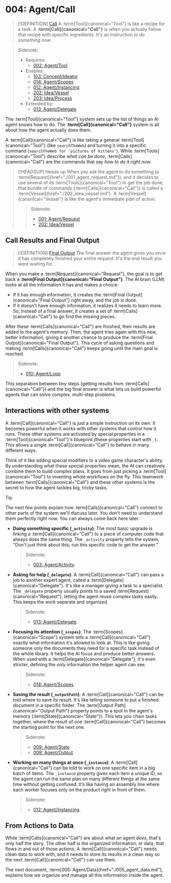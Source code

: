 # 004: Agent/Call

> [!DEFINITION] [Call](./000_glossary.md)
> A :term[Tool]{canonical="Tool"} is like a recipe for a task. A **:term[Call]{canonical="Call"}** is when you actually follow that recipe with specific ingredients. It's an instruction to _do something now_.

> Sidenote:
> - Requires:
>   - [002: Agent/Tool](./002_agent_tool.md)
> - Enables:
>   - [103: Concept/Ideator](./103_concept_ideator.md)
>   - [014: Agent/Scopes](./014_agent_scopes.md)
>   - [012: Agent/Instancing](./012_agent_instancing.md)
>   - [202: Idea/Vessel](./202_idea_vessel.md)
>   - [203: Idea/Process](./203_idea_process.md)
> - Extended by:
>   - [013: Agent/Delegate](./013_agent_delegate.md)

The :term[Tool]{canonical="Tool"} system sets up the list of things an AI agent knows how to do. The **:term[Call]{canonical="Call"}** system is all about how the agent actually does them.

A :term[Call]{canonical="Call"} is like taking a general :term[Tool]{canonical="Tool"} (like `searchTheWeb`) and turning it into a specific command (`searchTheWeb for 'pictures of kittens'`). While :term[Tools]{canonical="Tool"} describe _what can be done_, :term[Calls]{canonical="Call"} are the commands that say _how to do it right now_.

> [!HEADSUP] Heads up
> When you ask the agent to do something (a :term[Request]{href="./001_agent_request.md"}), and it decides to use several of its :term[Tools]{canonical="Tool"} to get the job done, that bundle of commands (:term[Calls]{canonical="Call"}) is called a :term[Vessel]{href="./202_idea_vessel.md"}. A :term[Vessel]{canonical="Vessel"} is like the agent's immediate plan of action.
>
> > Sidenote:
> >
> > - [001: Agent/Request](./001_agent_request.md)
> > - [202: Idea/Vessel](./202_idea_vessel.md)

## Call Results and Final Output

> [!DEFINITION] [Final Output](./000_glossary.md)
> The final answer the agent gives you once it has completely finished your entire request. It's the end result you were waiting for.

When you make a :term[Request]{canonical="Request"}, the goal is to get back a **:term[Final Output]{canonical="Final Output"}**. The AI brain (LLM) looks at all the information it has and makes a choice:

- If it has enough information, it creates the :term[Final Output]{canonical="Final Output"} right away, and the job is done.
- If it doesn't have enough information, it realizes it needs to learn more. So, instead of a final answer, it creates a set of :term[Calls]{canonical="Call"} to go find the missing pieces.

After these :term[Calls]{canonical="Call"} are finished, their results are added to the agent's memory. Then, the agent tries again with this new, better information, giving it another chance to produce the :term[Final Output]{canonical="Final Output"}. This cycle of asking questions and making :term[Calls]{canonical="Call"} keeps going until the main goal is reached.

> Sidenote:
> - [010: Agent/Loop](./010_agent_loop.md)

This separation between tiny steps (getting results from :term[Calls]{canonical="Call"}) and the big final answer is what lets us build powerful agents that can solve complex, multi-step problems.

## Interactions with other systems

A :term[Call]{canonical="Call"} is just a simple instruction on its own. It becomes powerful when it works with other systems that control how it runs. These other systems are activated by special properties in a :term[Tool]{canonical="Tool"}'s blueprint (these properties start with `_`). This allows a single :term[Call]{canonical="Call"} to behave in many different ways.

Think of it like adding special modifiers to a video game character's ability. By understanding what these special properties mean, the AI can creatively combine them to build complex plans. It goes from just picking a :term[Tool]{canonical="Tool"} to inventing whole workflows on the fly. This teamwork between :term[Calls]{canonical="Call"} and these other systems is the secret to how the agent tackles big, tricky tasks.

> [!TIP]
> The next few points explain how :term[Calls]{canonical="Call"} connect to other parts of the system we'll discuss later. You don't need to understand them perfectly right now. You can always come back here later.

- **Doing something specific (`_activity`)**: The most basic upgrade is linking a :term[Call]{canonical="Call"} to a piece of computer code that always does the same thing. The `_activity` property tells the system, "Don't just think about this; run this specific code to get the answer."

  > Sidenote:
  > - [003: Agent/Activity](./003_agent_activity.md).

- **Asking for help (`_delegate`)**: A :term[Call]{canonical="Call"} can pass a job to another expert agent, called a :term[Delegate]{canonical="Delegate"}. It's like a manager giving a task to a specialist. The `_delegate` property usually points to a saved :term[Request]{canonical="Request"}, letting the agent reuse complex tasks easily. This keeps the work separate and organized.

  > Sidenote:
  > - [013: Agent/Delegate](./013_agent_delegate.md).

- **Focusing its attention (`_scopes`)**: The :term[Scopes]{canonical="Scope"} system tells a :term[Call]{canonical="Call"} exactly what information it's allowed to look at. This is like giving someone only the documents they need for a specific task instead of the whole library. It helps the AI focus and produce better answers. When used with a :term[Delegate]{canonical="Delegate"}, it's even stricter, defining the *only* information the helper agent can see.

  > Sidenote:
  > - [014: Agent/Scopes](./014_agent_scopes.md).

- **Saving the result (`_outputPath`)**: A :term[Call]{canonical="Call"} can be told where to save its result. It's like telling someone to put a finished document in a specific folder. The :term[Output Path]{canonical="Output Path"} property points to a spot in the agent's memory (:term[State]{canonical="State"}). This lets you chain tasks together, where the result of one :term[Call]{canonical="Call"} becomes the starting point for the next one.

  > Sidenote:
  > - [009: Agent/State](./009_agent_state.md).
  > - [008: Agent/Output](./008_agent_output.md).

- **Working on many things at once (`_instance`)**: A :term[Call]{canonical="Call"} can be told to work on one specific item in a big batch of items. The `_instance` property gives each item a unique ID, so the agent can run the same plan on many different things at the same time without getting confused. It’s like having an assembly line where each worker focuses only on the product right in front of them.
  > Sidenote:
  > - [012: Agent/Instancing](./012_agent_instancing.md).

## From Actions to Data

While :term[Calls]{canonical="Call"} are about what an agent *does*, that's only half the story. The other half is the organized information, or data, that flows in and out of those actions. A :term[Call]{canonical="Call"} needs clean data to work with, and it needs to store its results in a clean way so the next :term[Call]{canonical="Call"} can use them.

The next document, :term[005: Agent/Data]{href="./005_agent_data.md"}, explains how we organize and manage all this information inside the agent.

